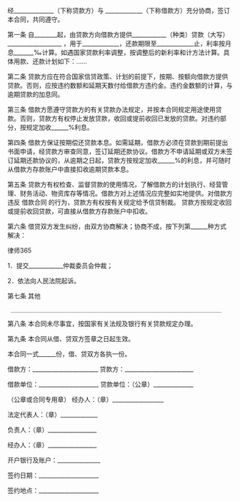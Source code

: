 
 经______________（下称贷款方）与 _____________（下称借款方）充分协商，签订本合同，共同遵守。
 
 第一条 自________起，由贷款方向借款方提供____________（种类）贷款（大写）___________________ ，用于_____________，还款期限至_____________止，利率按月息_______‰计算。如遇国家贷款利率调整，按调整后的新利率和计方法计算。具体用款、还款计划如下：……
 
 第二条 贷款方应在符合国家信贷政策、计划的前提下，按期、按额向借款方提供贷款。否则，应按违约数额和延期天数付给借款方违约金。违约金数额的计算，与逾期贷款的加息同。
 
 第三条 借款方愿遵守贷款方的有关贷款办法规定，并按本合同规定用途使用贷款。否则，贷款方有权停止发放贷款，收回或提前收回已发放的贷款。对违约部分，按规定加收______%利息。
 
 第四条 借款方保证按期偿还贷款本息。如需延期，借款方必须在贷款到期前提出书面申请，经贷款方审查同意，签订延期还款协议。借款方不申请延期或双方未签订延期还款协议的，从逾期之日起，贷款方按规定加收______%的利息，并可随时从借款方存款账户中直接扣收逾期贷款本息。
 
 第五条 贷款方有权检查、监督贷款的使用情况，了解借款方的计划执行、经营管理、财务活动、物资库存等情况。借款方对上述情况应完整如实地提供。对借款方违反
借款合同
的行为，贷款方有权按有关规定给予信贷制裁。
 贷款方按规定收回或提前收回贷款，可直接从借款方存款账户中扣收。
 
 第六条 借贷双方发生纠纷，由双方协商解决；协商不成，按下列第______种方式解决：




 
律师365






 1．提交____________仲裁委员会仲裁；

 2．依法向人民法院起诉。

 

 第七条 其他

     __________________________________________________________________

 

 第八条 本合同未尽事宜，按国家有关法规及银行有关贷款规定办理。

 

 第九条 本合同从借、贷双方签章之日起生效。

 本合同一式______份，借、贷双方各执一份。

 

 

 借款方：_______________________ 贷款方：________________________

 借款单位：_____________________ 贷款单位：（公章）______________

 （公章或合同专用章）           经办人：（章）__________________

 法定代表人：（章）_____________                                     

 负责人：（章）_________________                                     

 经办人：（章）_________________                                     

 开户银行及账户：_______________                                     

 

 签约日期：_____________________                                     

 签约地点：_____________________            


 

 
 
 
 
 
  


  
 

  


  


  
 
 
 
 

